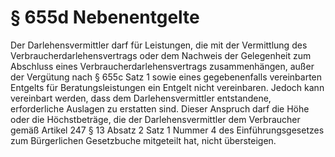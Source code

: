 # § 655d Nebenentgelte
Der Darlehensvermittler darf für Leistungen, die mit der Vermittlung des Verbraucherdarlehensvertrags oder dem Nachweis der Gelegenheit zum Abschluss eines Verbraucherdarlehensvertrags zusammenhängen, außer der Vergütung nach § 655c Satz 1 sowie eines gegebenenfalls vereinbarten Entgelts für Beratungsleistungen ein Entgelt nicht vereinbaren. Jedoch kann vereinbart werden, dass dem Darlehensvermittler entstandene, erforderliche Auslagen zu erstatten sind. Dieser Anspruch darf die Höhe oder die Höchstbeträge, die der Darlehensvermittler dem Verbraucher gemäß Artikel 247 § 13 Absatz 2 Satz 1 Nummer 4 des Einführungsgesetzes zum Bürgerlichen Gesetzbuche mitgeteilt hat, nicht übersteigen.